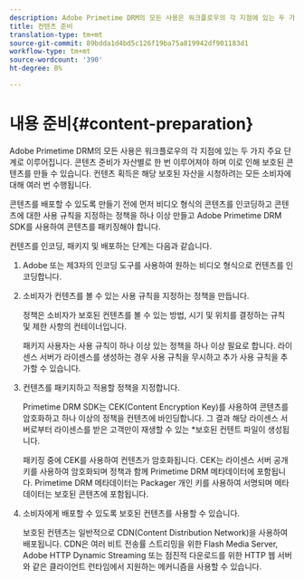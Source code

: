 ```yaml
---
description: Adobe Primetime DRM의 모든 사용은 워크플로우의 각 지점에 있는 두 가지 주요 단계로 이루어집니다. 콘텐츠 준비가 자산별로 한 번 이루어져야 하며 이로 인해 보호된 콘텐츠를 만들 수 있습니다. 컨텐츠 획득은 해당 보호된 자산을 시청하려는 모든 소비자에 대해 여러 번 수행됩니다.
title: 컨텐츠 준비
translation-type: tm+mt
source-git-commit: 89bdda1d4bd5c126f19ba75a819942df901183d1
workflow-type: tm+mt
source-wordcount: '390'
ht-degree: 0%

---
```



# 내용 준비{#content-preparation}

Adobe Primetime DRM의 모든 사용은 워크플로우의 각 지점에 있는 두 가지 주요 단계로 이루어집니다. 콘텐츠 준비가 자산별로 한 번 이루어져야 하며 이로 인해 보호된 콘텐츠를 만들 수 있습니다. 컨텐츠 획득은 해당 보호된 자산을 시청하려는 모든 소비자에 대해 여러 번 수행됩니다.

콘텐츠를 배포할 수 있도록 만들기 전에 먼저 비디오 형식의 콘텐츠를 인코딩하고 콘텐츠에 대한 사용 규칙을 지정하는 정책을 하나 이상 만들고 Adobe Primetime DRM SDK를 사용하여 콘텐츠를 패키징해야 합니다.

컨텐츠를 인코딩, 패키지 및 배포하는 단계는 다음과 같습니다.

1. Adobe 또는 제3자의 인코딩 도구를 사용하여 원하는 비디오 형식으로 컨텐츠를 인코딩합니다.
1. 소비자가 컨텐츠를 볼 수 있는 사용 규칙을 지정하는 정책을 만듭니다.

   정책은 소비자가 보호된 컨텐츠를 볼 수 있는 방법, 시기 및 위치를 결정하는 규칙 및 제한 사항의 컨테이너입니다.

   패키지 사용자는 사용 규칙이 하나 이상 있는 정책을 하나 이상 필요로 합니다. 라이센스 서버가 라이센스를 생성하는 경우 사용 규칙을 무시하고 추가 사용 규칙을 추가할 수 있습니다.

1. 컨텐츠를 패키지하고 적용할 정책을 지정합니다.

   Primetime DRM SDK는 CEK(Content Encryption Key)를 사용하여 콘텐츠를 암호화하고 하나 이상의 정책을 컨텐츠에 바인딩합니다. 그 결과 해당 라이센스 서버로부터 라이센스를 받은 고객만이 재생할 수 있는 *보호된 컨텐트 파일이 생성됩니다.

   패키징 중에 CEK를 사용하여 컨텐츠가 암호화됩니다. CEK는 라이센스 서버 공개 키를 사용하여 암호화되며 정책과 함께 Primetime DRM 메타데이터에 포함됩니다. Primetime DRM 메타데이터는 Packager 개인 키를 사용하여 서명되며 메타데이터는 보호된 콘텐츠에 포함됩니다.

1. 소비자에게 배포할 수 있도록 보호된 컨텐츠를 사용할 수 있습니다.

   보호된 컨텐츠는 일반적으로 CDN(Content Distribution Network)을 사용하여 배포됩니다. CDN은 여러 비트 전송률 스트리밍을 위한 Flash Media Server, Adobe HTTP Dynamic Streaming 또는 점진적 다운로드를 위한 HTTP 웹 서버와 같은 클라이언트 런타임에서 지원하는 메커니즘을 사용할 수 있습니다.

